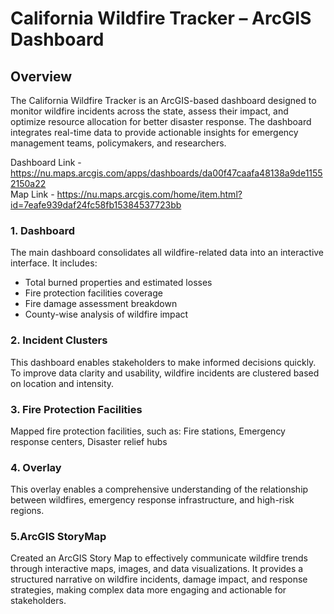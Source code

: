 # California Wildfire Tracker – ArcGIS Dashboard

## Overview
The California Wildfire Tracker is an ArcGIS-based dashboard designed to monitor wildfire incidents across the state, assess their impact, and optimize resource allocation for better disaster response. The dashboard integrates real-time data to provide actionable insights for emergency management teams, policymakers, and researchers.

Dashboard Link - https://nu.maps.arcgis.com/apps/dashboards/da00f47caafa48138a9de11552150a22 <br>
Map Link - https://nu.maps.arcgis.com/home/item.html?id=7eafe939daf24fc58fb15384537723bb

### 1. Dashboard
The main dashboard consolidates all wildfire-related data into an interactive interface. It includes:

* Total burned properties and estimated losses
* Fire protection facilities coverage
* Fire damage assessment breakdown
* County-wise analysis of wildfire impact

### 2. Incident Clusters
This dashboard enables stakeholders to make informed decisions quickly.
To improve data clarity and usability, wildfire incidents are clustered based on location and intensity.

### 3. Fire Protection Facilities
 Mapped fire protection facilities, such as: Fire stations, Emergency response centers, Disaster relief hubs

### 4. Overlay
This overlay enables a comprehensive understanding of the relationship between wildfires, emergency response infrastructure, and high-risk regions.

### 5.ArcGIS StoryMap
Created an ArcGIS Story Map to effectively communicate wildfire trends through interactive maps, images, and data visualizations. It provides a structured narrative on wildfire incidents, damage impact, and response strategies, making complex data more engaging and actionable for stakeholders.


